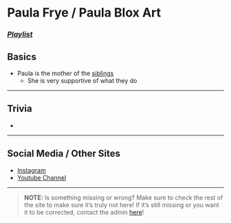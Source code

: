 # Paula Frye / Paula Blox Art
### [*Playlist*]()

## Basics
- Paula is the mother of the [siblings](../chapter_3.html)
  - She is very supportive of what they do

----

## Trivia
- 

----

## Social Media / Other Sites
- [Instagram]()
- [Youtube Channel]()

----

> **NOTE:** Is something missing or wrong? Make sure to check the rest of the site to make sure it’s truly not here! If it’s still missing or you want it to be corrected, contact the admin [here](.chapter_2.html)!